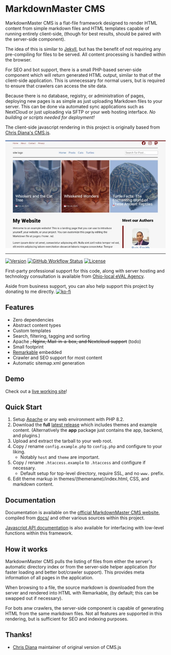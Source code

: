 # MarkdownMaster CMS


MarkdownMaster CMS is a flat-file framework designed to render HTML content from 
simple markdown files and HTML templates capable of running entirely client-side,
(though for best results, should be paired with the server-side component).

The idea of this is similar to [Jekyll](https://github.com/jekyll/jekyll),
but has the benefit of not requiring any pre-compiling for files to be served.
All content processing is handled within the browser.

For SEO and bot support, there is a small PHP-based server-side component
which will return generated HTML output, similar to that of the client-side application.
This is unnecessary for normal users, but is required
to ensure that crawlers can access the site data.

Because there is no database, registry, or administration of pages, 
deploying new pages is as simple as just uploading Markdown files to your server.
This can be done via automated sync applications such as NextCloud or just uploading
via SFTP or your web hosting interface.  _No building or scripts needed for deployment!_

The client-side javascript rendering in this project is originally based from
[Chris Diana's CMS.js](https://github.com/chrisdiana/cms.js).


![MarkdownMaster CMS Screenshot](img/markdownmaster-cms-basic-blog-theme.webp)

-----

[![Version](https://img.shields.io/github/package-json/v/eVAL-Agency/MarkdownMasterCMS.svg)](https://github.com/eVAL-Agency/MarkdownMasterCMS/releases)
[![GitHub Workflow Status](https://img.shields.io/github/actions/workflow/status/eVAL-Agency/MarkdownMasterCMS/test.yml?branch=main)](https://github.com/eVAL-Agency/MarkdownMasterCMS/actions)
[![License](https://img.shields.io/github/license/eVAL-Agency/MarkdownMasterCMS.svg)](https://github.com/eVAL-Agency/MarkdownMasterCMS/blob/main/LICENSE.md)


First-party professional support for this code, along with server hosting and technology consultation 
is available from [Ohio-local eVAL Agency](https://eval.agency).

Aside from business support, you can also help support this project by donating to me directly.
[![ko-fi](https://ko-fi.com/img/githubbutton_sm.svg)](https://ko-fi.com/Q5Q013RM9Q)

## Features

* Zero dependencies
* Abstract content types
* Custom templates
* Search, filtering, tagging and sorting
* Apache ~~, Nginx, Mail-in-a-box, and Nextcloud support~~ (todo)
* Small footprint
* [Remarkable](https://github.com/jonschlinkert/remarkable) embedded
* Crawler and SEO support for most content
* Automatic sitemap.xml generation


## Demo

Check out a [live working site](https://markdownmaster.com?mtm_campaign=github)!


## Quick Start

1. Setup [Apache](docs/INSTALL.apache.md) or any web environment with PHP 8.2.
2. Download the **full** 
   [latest release](https://github.com/eVAL-Agency/MarkdownMasterCMS/releases/latest)
   which includes themes and example content.
   (Alternatively the **app** package just contains the app, backend, and plugins.)
3. Upload and extract the tarball to your web root.
4. Copy / rename `config.example.php` to `config.php` and configure to your liking.
   * Notably `host` and `theme` are important.
5. Copy / rename `.htaccess.example` to `.htaccess` and configure if necessary.
   * Default setup for top-level directory, require SSL, and no `www.` prefix.
6. Edit theme markup in themes/(themename)/index.html, CSS, and markdown content.



## Documentation

Documentation is available on the 
[official MarkdownMaster CMS website](https://markdownmaster.com/docs.html?mtm_campaign=github),
compiled from [docs/](docs/) and other various sources within this project.

[Javascript API documentation](https://markdownmaster.com/jsdocs/latest/) is also available
for interfacing with low-level functions within this framework.


## How it works

MarkdownMaster CMS pulls the listing of files from either the server's
automatic directory index or from the server-side helper application (for faster 
loading and better bot/crawler support). 
This provides meta information of all pages in the application.

When browsing to a file, the source markdown is downloaded from the server
and rendered into HTML with Remarkable, (by default; this can be swapped out if 
necessary).

For bots anw crawlers, the server-side component is capable of generating HTML
from the same markdown files.  Not all features are supported in this rendering,
but is sufficient for SEO and indexing purposes.


## Thanks!

* [Chris Diana](https://github.com/chrisdiana) maintainer of original version of CMS.js

